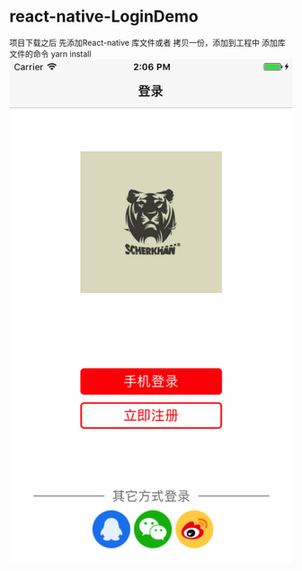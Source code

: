 # react-native-LoginDemo

项目下载之后 先添加React-native 库文件或者 拷贝一份，添加到工程中
添加库文件的命令 yarn install
![Alt text](https://github.com/manmanking/react-native-LoginDemo/raw/master/Screenshots/1.png)

